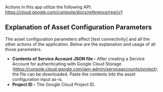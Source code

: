 [comment]: # " File: README.md"
[comment]: # ""
[comment]: # "  Copyright (c) 2021-2022 Splunk Inc."
[comment]: # ""
[comment]: # "  Licensed under the Apache License, Version 2.0 (the 'License');"
[comment]: # "  you may not use this file except in compliance with the License."
[comment]: # "  You may obtain a copy of the License at"
[comment]: # ""
[comment]: # "      http://www.apache.org/licenses/LICENSE-2.0"
[comment]: # ""
[comment]: # "  Unless required by applicable law or agreed to in writing, software distributed under"
[comment]: # "  the License is distributed on an 'AS IS' BASIS, WITHOUT WARRANTIES OR CONDITIONS OF ANY KIND,"
[comment]: # "  either express or implied. See the License for the specific language governing permissions"
[comment]: # "  and limitations under the License."
[comment]: # ""
Actions in this app utilize the following API:
https://cloud.google.com/compute/docs/reference/rest/v1

## Explanation of Asset Configuration Parameters

The asset configuration parameters affect \[test connectivity\] and all the other actions of the
application. Below are the explanation and usage of all those parameters.

-   **Contents of Service Account JSON file -** After creating a Service Account for authenticating
    with Google Cloud Storage (https://console.cloud.google.com/iam-admin/serviceaccounts/project),
    the file can be downloaded. Paste the contents into the asset configuration input as-is.
-   **Project ID -** The Google Cloud Project ID.
